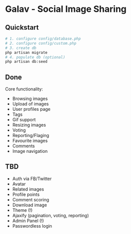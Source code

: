 # Galav - Social Image Sharing

## Quickstart

```sh
# 1. configure config/database.php
# 2. configure config/custom.php
# 3. create db
php artisan migrate
# 4. populate db (optional)
php artisan db:seed
```

## Done
Core functionality:
- Browsing images
- Upload of images
- User profiles page
- Tags
- Gif support
- Resizing images
- Voting
- Reporting/Flaging
- Favourite images
- Comments
- Image navigation

## TBD
- Auth via FB/Twitter
- Avatar
- Related images
- Profile points
- Comment scoring
- Download image
- Theme (!)
- Ajaxify (pagination, voting, reporting)
- Admin Panel (!)
- Passwordless login

